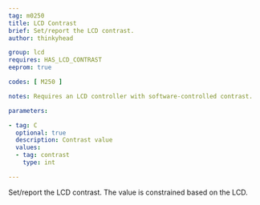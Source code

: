 ```yaml
---
tag: m0250
title: LCD Contrast
brief: Set/report the LCD contrast.
author: thinkyhead

group: lcd
requires: HAS_LCD_CONTRAST
eeprom: true

codes: [ M250 ]

notes: Requires an LCD controller with software-controlled contrast.

parameters:

- tag: C
  optional: true
  description: Contrast value
  values:
  - tag: contrast
    type: int

---
```


Set/report the LCD contrast. The value is constrained based on the LCD.
